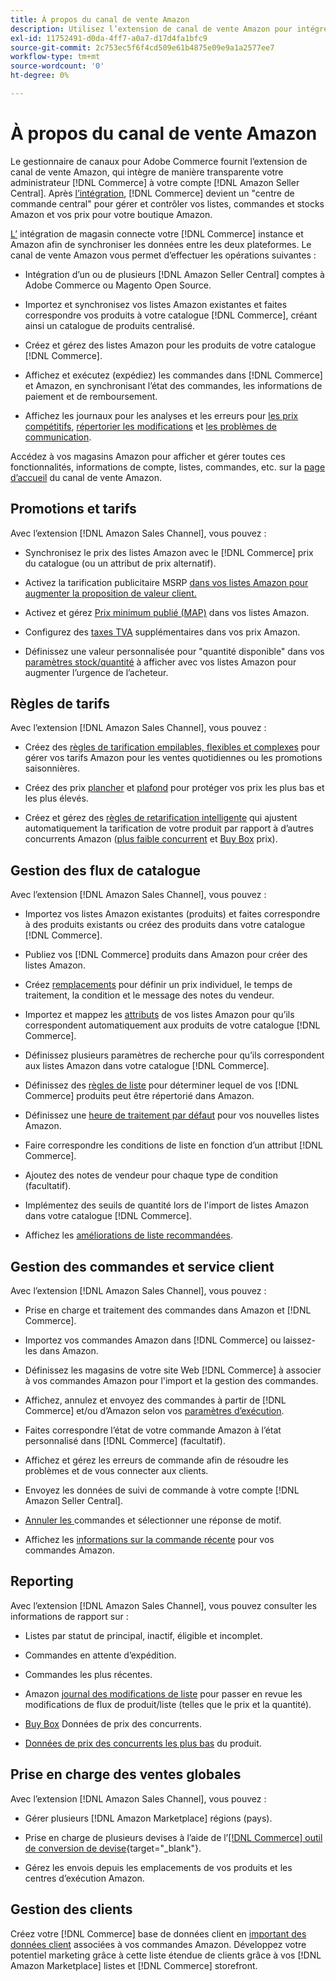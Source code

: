 ```yaml
---
title: À propos du canal de vente Amazon
description: Utilisez l’extension de canal de vente Amazon pour intégrer facilement Adobe Commerce ou Magento Open Source à votre compte Amazon Seller Central.
exl-id: 11752491-d0da-4ff7-a0a7-d17d4fa1bfc9
source-git-commit: 2c753ec5f6f4cd509e61b4875e09e9a1a2577ee7
workflow-type: tm+mt
source-wordcount: '0'
ht-degree: 0%

---
```


# À propos du canal de vente Amazon

Le gestionnaire de canaux pour Adobe Commerce fournit l’extension de canal de vente Amazon, qui intègre de manière transparente votre administrateur [!DNL Commerce] à votre compte [!DNL Amazon Seller Central]. Après [l’intégration](./amazon-onboarding-home.md), [!DNL Commerce] devient un &quot;centre de commande central&quot; pour gérer et contrôler vos listes, commandes et stocks Amazon et vos prix pour votre boutique Amazon.

[L’](./store-integration.md) intégration de magasin connecte votre  [!DNL Commerce] instance et Amazon afin de synchroniser les données entre les deux plateformes. Le canal de vente Amazon vous permet d’effectuer les opérations suivantes :

- [](./amazon-onboarding-home.md) Intégration d’un ou de plusieurs  [!DNL Amazon Seller Central] comptes à Adobe Commerce ou Magento Open Source.

- Importez et synchronisez vos listes Amazon existantes et faites correspondre vos produits à votre catalogue [!DNL Commerce], créant ainsi un catalogue de produits centralisé.

- Créez et gérez des listes Amazon pour les produits de votre catalogue [!DNL Commerce].

- Affichez et exécutez (expédiez) les commandes dans [!DNL Commerce] et Amazon, en synchronisant l’état des commandes, les informations de paiement et de remboursement.

- Affichez les journaux pour les analyses et les erreurs pour [les prix compétitifs](./competitive-price-analysis.md), [répertorier les modifications](./listing-changes-log.md) et [les problèmes de communication](./communication-errors-log.md).

Accédez à vos magasins Amazon pour afficher et gérer toutes ces fonctionnalités, informations de compte, listes, commandes, etc. sur la [page d’accueil](./amazon-sales-channel-home.md) du canal de vente Amazon.

## Promotions et tarifs

Avec l’extension [!DNL Amazon Sales Channel], vous pouvez :

- Synchronisez le prix des listes Amazon avec le [!DNL Commerce] prix du catalogue (ou un attribut de prix alternatif).

- Activez la tarification publicitaire MSRP [dans vos listes Amazon pour augmenter la proposition de valeur client.](./listing-price.md#configure-listing-price-settings)

- Activez et gérez [Prix minimum publié (MAP)](./listing-price.md#configure-listing-price-settings) dans vos listes Amazon.

- Configurez des [taxes TVA](./listing-price.md#configure-listing-price-settings) supplémentaires dans vos prix Amazon.

- Définissez une valeur personnalisée pour &quot;quantité disponible&quot; dans vos [paramètres stock/quantité](./stock-quantity.md#configure-stock--quantity-settings) à afficher avec vos listes Amazon pour augmenter l’urgence de l’acheteur.

## Règles de tarifs

Avec l’extension [!DNL Amazon Sales Channel], vous pouvez :

- Créez des [règles de tarification empilables, flexibles et complexes](./pricing-products.md) pour gérer vos tarifs Amazon pour les ventes quotidiennes ou les promotions saisonnières.

- Créez des prix [plancher](./floor-price.md) et [plafond](./optional-ceiling-price.md) pour protéger vos prix les plus bas et les plus élevés.

- Créez et gérez des [règles de retarification intelligente](./intelligent-repricing-rules.md) qui ajustent automatiquement la tarification de votre produit par rapport à d’autres concurrents Amazon ([plus faible concurrent](./lowest-competitor-pricing.md) et [Buy Box](./buy-box-competitor-pricing.md) prix).

## Gestion des flux de catalogue

Avec l’extension [!DNL Amazon Sales Channel], vous pouvez :

- Importez vos listes Amazon existantes (produits) et faites correspondre à des produits existants ou créez des produits dans votre catalogue [!DNL Commerce].

- Publiez vos [!DNL Commerce] produits dans Amazon pour créer des listes Amazon.

- Créez [remplacements](./creating-editing-overrides.md) pour définir un prix individuel, le temps de traitement, la condition et le message des notes du vendeur.

- Importez et mappez les [attributs](./attributes-view.md) de vos listes Amazon pour qu’ils correspondent automatiquement aux produits de votre catalogue [!DNL Commerce].

- Définissez plusieurs paramètres de recherche pour qu’ils correspondent aux listes Amazon dans votre catalogue [!DNL Commerce].

- Définissez des [règles de liste](./listing-rules.md) pour déterminer lequel de vos [!DNL Commerce] produits peut être répertorié dans Amazon.

- Définissez une [heure de traitement par défaut](./product-listing-actions.md) pour vos nouvelles listes Amazon.

- Faire correspondre les conditions de liste en fonction d’un attribut [!DNL Commerce].

- Ajoutez des notes de vendeur pour chaque type de condition (facultatif).

- Implémentez des seuils de quantité lors de l&#39;import de listes Amazon dans votre catalogue [!DNL Commerce].

- Affichez les [améliorations de liste recommandées](./listing-improvements.md).

## Gestion des commandes et service client

Avec l’extension [!DNL Amazon Sales Channel], vous pouvez :

- Prise en charge et traitement des commandes dans Amazon et [!DNL Commerce].

- [](./order-settings.md#configure-order-settings) Importez vos commandes Amazon dans  [!DNL Commerce] ou laissez-les dans Amazon.

- Définissez les magasins de votre site Web [!DNL Commerce] à associer à vos commandes Amazon pour l&#39;import et la gestion des commandes.

- Affichez, annulez et envoyez des commandes à partir de [!DNL Commerce] et/ou d’Amazon selon vos [paramètres d’exécution](./fulfilled-by.md).

- Faites correspondre l’état de votre commande Amazon à l’état personnalisé dans [!DNL Commerce] (facultatif).

- Affichez et gérez les erreurs de commande afin de résoudre les problèmes et de vous connecter aux clients.

- Envoyez les données de suivi de commande à votre compte [!DNL Amazon Seller Central].

- [Annuler les ](./cancel-unshipped-order.md) commandes et sélectionner une réponse de motif.

- Affichez les [informations sur la commande récente](./amazon-store-dashboard.md) pour vos commandes Amazon.

## Reporting

Avec l’extension [!DNL Amazon Sales Channel], vous pouvez consulter les informations de rapport sur :

- Listes par statut de principal, inactif, éligible et incomplet.

- Commandes en attente d’expédition.

- Commandes les plus récentes.

- Amazon [journal des modifications de liste](./listing-changes-log.md) pour passer en revue les modifications de flux de produit/liste (telles que le prix et la quantité).

- [Buy Box](./buy-box-competitor-pricing.md) Données de prix des concurrents.

- [Données de prix des concurrents les plus bas](./lowest-competitor-pricing.md) du produit.

## Prise en charge des ventes globales

Avec l’extension [!DNL Amazon Sales Channel], vous pouvez :

- Gérer plusieurs [!DNL Amazon Marketplace] régions (pays).

- Prise en charge de plusieurs devises à l’aide de l’[[!DNL Commerce] outil de conversion de devise](https://docs.magento.com/user-guide/stores/currency-configuration.html){target=&quot;_blank&quot;}.

- Gérez les envois depuis les emplacements de vos produits et les centres d’exécution Amazon.

## Gestion des clients

Créez votre [!DNL Commerce] base de données client en [important des données client](./order-settings.md#configure-order-settings) associées à vos commandes Amazon. Développez votre potentiel marketing grâce à cette liste étendue de clients grâce à vos [!DNL Amazon Marketplace] listes et [!DNL Commerce] storefront.

